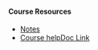 <h4>Course Resources</h4>
<ul>
<li><a href="https://goo.gl/K5GccY" target="_blank">Notes</a> </li>
<li><a href="https://goo.gl/W1hfbf" target="_blank">Course helpDoc Link</a></li>
</ul>
